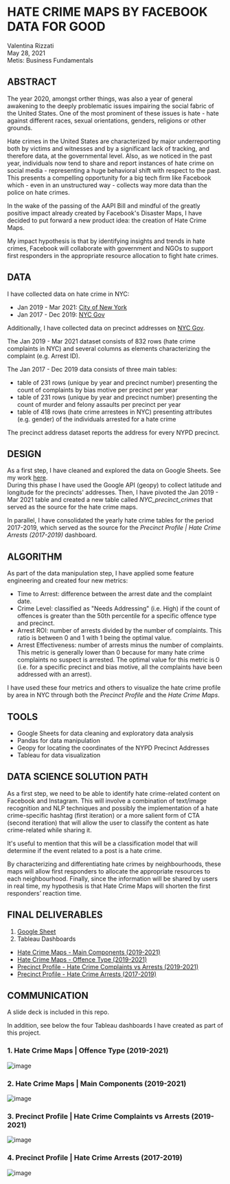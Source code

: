 # HATE CRIME MAPS BY FACEBOOK DATA FOR GOOD
Valentina Rizzati <br/>
May 28, 2021 <br/>
Metis: Business Fundamentals <br/>

## ABSTRACT
The year 2020, amongst orther things, was also a year of general awakening to the deeply problematic issues impairing the social fabric of the United States. One of the most prominent of these issues is hate - hate against different races, sexual orientations, genders, religions or other grounds.

Hate crimes in the United States are characterized by major underreporting both by victims and witnesses and by a significant lack of tracking, and therefore data, at the governmental level. Also, as we noticed in the past year, individuals now tend to share and report instances of hate crime on social media - representing a huge behavioral shift with respect to the past. This presents a compelling opportunity for a big tech firm like Facebook which - even in an unstructured way - collects way more data than the police on hate crimes. 

In the wake of the passing of the AAPI Bill and mindful of the greatly positive impact already created by Facebook's Disaster Maps, I have decided to put forward a new product idea: the creation of Hate Crime Maps. 

My impact hypothesis is that by identifying insights and trends in hate crimes, Facebook will collaborate with government and NGOs to support first responders in the appropriate resource allocation to fight hate crimes. 

## DATA

I have collected data on hate crime in NYC:
- Jan 2019 - Mar 2021: [City of New York](https://data.cityofnewyork.us/Public-Safety/NYPD-Hate-Crimes/bqiq-cu78)
- Jan 2017 - Dec 2019: [NYC Gov](https://www1.nyc.gov/site/nypd/stats/reports-analysis/hate-crimes-archive-2017.page)

Additionally, I have collected data on precinct addresses on [NYC Gov](https://www1.nyc.gov/site/nypd/bureaus/patrol/precincts-landing.page).

The Jan 2019 - Mar 2021 dataset consists of 832 rows (hate crime complaints in NYC) and several columns as elements characterizing the complaint (e.g. Arrest ID).

The Jan 2017 - Dec 2019 data consists of three main tables:
- table of 231 rows (unique by year and precinct number) presenting the count of complaints by bias motive per precinct per year
- table of 231 rows (unique by year and precinct number) presenting the count of murder and felony assaults per precinct per year
- table of 418 rows (hate crime arrestees in NYC) presenting attributes (e.g. gender) of the individuals arrested for a hate crime

The precinct address dataset reports the address for every NYPD precinct.

## DESIGN

As a first step, I have cleaned and explored the data on Google Sheets. See my work [here](https://docs.google.com/spreadsheets/d/1xgUaUFrYza1ZxL4bKAzrVbhHiHSxZJBO2TWrZAxdAAo/edit?usp=sharing). <br/>
During this phase I have used the Google API (geopy) to collect latitude and longitude for the precincts' addresses. Then, I have pivoted the Jan 2019 - Mar 2021 table and created a new table called *NYC_precinct_crimes* that served as the source for the hate crime maps.

In parallel, I have consolidated the yearly hate crime tables for the period 2017-2019, which served as the source for the *Precinct Profile | Hate Crime Arrests (2017-2019)* dashboard.

## ALGORITHM

As part of the data manipulation step, I have applied some feature engineering and created four new metrics:
- Time to Arrest: difference between the arrest date and the complaint date.
- Crime Level: classified as "Needs Addressing" (i.e. High) if the count of offences is greater than the 50th percentile for a specific offence type and precinct.
- Arrest ROI: number of arrests divided by the number of complaints. This ratio is between 0 and 1 with 1 being the optimal value. 
- Arrest Effectiveness: number of arrests minus the number of complaints. This metric is generally lower than 0 because for many hate crime complaints no suspect is arrested. The optimal value for this metric is 0 (i.e. for a specific precinct and bias motive, all the complaints have been addressed with an arrest).

I have used these four metrics and others to visualize the hate crime profile by area in NYC through both the *Precinct Profile* and the *Hate Crime Maps*.

## TOOLS

- Google Sheets for data cleaning and exploratory data analysis
- Pandas for data manipulation
- Geopy for locating the coordinates of the NYPD Precinct Addresses 
- Tableau for data visualization

## DATA SCIENCE SOLUTION PATH

As a first step, we need to be able to identify hate crime-related content on Facebook and Instagram. This will involve a combination of text/image recognition and NLP techniques and possibly the implementation of a hate crime-specific hashtag (first iteration) or a more salient form of CTA (second iteration) that will allow the user to classify the content as hate crime-related while sharing it.

It's useful to mention that this will be a classification model that will determine if the event related to a post is a hate crime.

By characterizing and differentiating hate crimes by neighbourhoods, these maps will allow first responders to allocate the appropriate resources to each neighbourhood. Finally, since the information will be shared by users in real time, my hypothesis is that Hate Crime Maps will shorten the first responders’ reaction time.

## FINAL DELIVERABLES
1. [Google Sheet](https://docs.google.com/spreadsheets/d/1xgUaUFrYza1ZxL4bKAzrVbhHiHSxZJBO2TWrZAxdAAo/edit?usp=sharing)
2. Tableau Dashboards
- [Hate Crime Maps - Main Components (2019-2021)](https://public.tableau.com/views/HateCrimeMaps-MainComponents/Hate_Crime_Maps_Components?:language=en-US&:display_count=n&:origin=viz_share_link)
- [Hate Crime Maps - Offence Type (2019-2021)](https://public.tableau.com/views/HateCrimeMaps-OffenceType/Hate_Crime_Maps_Offence?:language=en-US&:display_count=n&:origin=viz_share_link)
- [Precinct Profile - Hate Crime Complaints vs Arrests (2019-2021)](https://public.tableau.com/views/HateCrimePrecinctProfile-ComplaintsvsArrests/PP_complaints_arrests?:language=en-US&:display_count=n&:origin=viz_share_link)
- [Precinct Profile - Hate Crime  Arrests (2017-2019)](https://public.tableau.com/views/HateCrimePrecinctProfile-Arrests/PP_arrests?:language=en-US&:retry=yes&:display_count=n&:origin=viz_share_link)

## COMMUNICATION

A slide deck is included in this repo. 

In addition, see below the four Tableau dashboards I have created as part of this project.

### 1. Hate Crime Maps | Offence Type (2019-2021)
![image](https://user-images.githubusercontent.com/68084582/119904308-25d88800-bf18-11eb-8b55-d4b534d5a9ed.png)

### 2. Hate Crime Maps | Main Components (2019-2021)
![image](https://user-images.githubusercontent.com/68084582/119904341-34bf3a80-bf18-11eb-89e3-95ace5afcd37.png)

### 3. Precinct Profile | Hate Crime Complaints vs Arrests (2019-2021)
![image](https://user-images.githubusercontent.com/68084582/119904164-e447dd00-bf17-11eb-8ee7-490dd22c58fc.png)

### 4. Precinct Profile | Hate Crime Arrests (2017-2019)
![image](https://user-images.githubusercontent.com/68084582/119904228-017cab80-bf18-11eb-9c37-a698ae856761.png)
